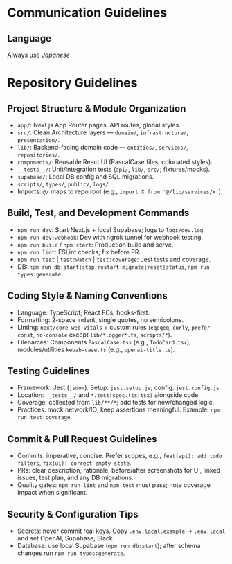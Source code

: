# Communication Guidelines

## Language
Always use *Japanese*

# Repository Guidelines

## Project Structure & Module Organization
- `app/`: Next.js App Router pages, API routes, global styles.
- `src/`: Clean Architecture layers — `domain/`, `infrastructure/`, `presentation/`.
- `lib/`: Backend-facing domain code — `entities/`, `services/`, `repositories/`.
- `components/`: Reusable React UI (PascalCase files, colocated styles).
- `__tests__/`: Unit/integration tests (`api/`, `lib/`, `src/`; fixtures/mocks).
- `supabase/`: Local DB config and SQL migrations.
- `scripts/`, `types/`, `public/`, `logs/`.
- Imports: `@/` maps to repo root (e.g., `import X from '@/lib/services/x'`).

## Build, Test, and Development Commands
- `npm run dev`: Start Next.js + local Supabase; logs to `logs/dev.log`.
- `npm run dev:webhook`: Dev with ngrok tunnel for webhook testing.
- `npm run build` / `npm start`: Production build and serve.
- `npm run lint`: ESLint checks; fix before PR.
- `npm run test` | `test:watch` | `test:coverage`: Jest tests and coverage.
- DB: `npm run db:start|stop|restart|migrate|reset|status`, `npm run types:generate`.

## Coding Style & Naming Conventions
- Language: TypeScript; React FCs, hooks-first.
- Formatting: 2-space indent, single quotes, no semicolons.
- Linting: `next/core-web-vitals` + custom rules (`eqeqeq`, `curly`, `prefer-const`, `no-console` except `lib/*logger*.ts`, `scripts/*`).
- Filenames: Components `PascalCase.tsx` (e.g., `TodoCard.tsx`); modules/utilities `kebab-case.ts` (e.g., `openai-title.ts`).

## Testing Guidelines
- Framework: Jest (`jsdom`). Setup: `jest.setup.js`; config: `jest.config.js`.
- Location: `__tests__/` and `*.test|spec.(ts|tsx)` alongside code.
- Coverage: collected from `lib/**/*`; add tests for new/changed logic.
- Practices: mock network/IO; keep assertions meaningful. Example: `npm run test:coverage`.

## Commit & Pull Request Guidelines
- Commits: imperative, concise. Prefer scopes, e.g., `feat(api): add todo filters`, `fix(ui): correct empty state`.
- PRs: clear description, rationale, before/after screenshots for UI, linked issues, test plan, and any DB migrations.
- Quality gates: `npm run lint` and `npm test` must pass; note coverage impact when significant.

## Security & Configuration Tips
- Secrets: never commit real keys. Copy `.env.local.example` → `.env.local` and set OpenAI, Supabase, Slack.
- Database: use local Supabase (`npm run db:start`); after schema changes run `npm run types:generate`.


